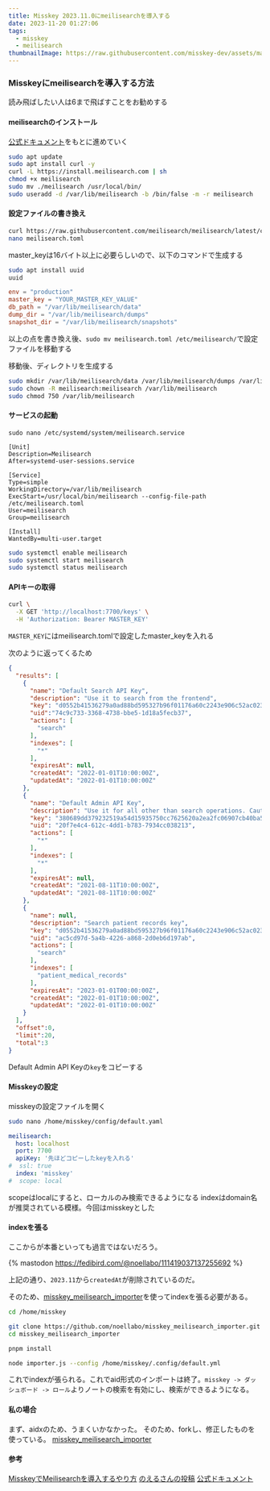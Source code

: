 ```yaml
---
title: Misskey 2023.11.0にmeilisearchを導入する
date: 2023-11-20 01:27:06
tags: 
  - misskey
  - meilisearch
thumbnailImage: https://raw.githubusercontent.com/misskey-dev/assets/main/banner.png
---
```


### Misskeyにmeilisearchを導入する方法

<!-- more -->
<!-- toc -->

読み飛ばしたい人は6まで飛ばすことをお勧めする
#### meilisearchのインストール
[公式ドキュメント](https://www.meilisearch.com/docs/learn/cookbooks/running_production)をもとに進めていく

``` bash terminal
sudo apt update
sudo apt install curl -y
curl -L https://install.meilisearch.com | sh
chmod +x meilisearch
sudo mv ./meilisearch /usr/local/bin/
sudo useradd -d /var/lib/meilisearch -b /bin/false -m -r meilisearch
```
#### 設定ファイルの書き換え
``` bash terminal
curl https://raw.githubusercontent.com/meilisearch/meilisearch/latest/config.toml > meilisearch.toml
nano meilisearch.toml
```
master_keyは16バイト以上に必要らしいので、以下のコマンドで生成する
``` bash terminal
sudo apt install uuid
uuid
```

``` toml meilisearch.toml
env = "production"
master_key = "YOUR_MASTER_KEY_VALUE"
db_path = "/var/lib/meilisearch/data"
dump_dir = "/var/lib/meilisearch/dumps"
snapshot_dir = "/var/lib/meilisearch/snapshots"
```
以上の点を書き換え後、`sudo mv meilisearch.toml /etc/meilisearch/`で設定ファイルを移動する

移動後、ディレクトリを生成する
``` bash terminal
sudo mkdir /var/lib/meilisearch/data /var/lib/meilisearch/dumps /var/lib/meilisearch/snapshots
sudo chown -R meilisearch:meilisearch /var/lib/meilisearch
sudo chmod 750 /var/lib/meilisearch
```

#### サービスの起動
`sudo nano /etc/systemd/system/meilisearch.service`
``` systemd /etc/systemd/system/meilisearch.service
[Unit]
Description=Meilisearch
After=systemd-user-sessions.service

[Service]
Type=simple
WorkingDirectory=/var/lib/meilisearch
ExecStart=/usr/local/bin/meilisearch --config-file-path /etc/meilisearch.toml
User=meilisearch
Group=meilisearch

[Install]
WantedBy=multi-user.target
```

``` bash terminal
sudo systemctl enable meilisearch
sudo systemctl start meilisearch
sudo systemctl status meilisearch
```

#### APIキーの取得
``` bash terminal
curl \
  -X GET 'http://localhost:7700/keys' \
  -H 'Authorization: Bearer MASTER_KEY'
```
`MASTER_KEY`にはmeilisearch.tomlで設定したmaster_keyを入れる

次のように返ってくるため
``` json
{
  "results": [
    {
      "name": "Default Search API Key",
      "description": "Use it to search from the frontend",
      "key": "d0552b41536279a0ad88bd595327b96f01176a60c2243e906c52ac02375f9bc4",
      "uid":"74c9c733-3368-4738-bbe5-1d18a5fecb37",
      "actions": [
        "search"
      ],
      "indexes": [
        "*"
      ],
      "expiresAt": null,
      "createdAt": "2022-01-01T10:00:00Z",
      "updatedAt": "2022-01-01T10:00:00Z"
    },
    {
      "name": "Default Admin API Key",
      "description": "Use it for all other than search operations. Caution! Do not expose it on a public frontend",
      "key": "380689dd379232519a54d15935750cc7625620a2ea2fc06907cb40ba5b421b6f",
      "uid": "20f7e4c4-612c-4dd1-b783-7934cc038213",
      "actions": [
        "*"
      ],
      "indexes": [
        "*"
      ],
      "expiresAt": null,
      "createdAt": "2021-08-11T10:00:00Z",
      "updatedAt": "2021-08-11T10:00:00Z"
    },
    {
      "name": null,
      "description": "Search patient records key",
      "key": "d0552b41536279a0ad88bd595327b96f01176a60c2243e906c52ac02375f9bc4",
      "uid": "ac5cd97d-5a4b-4226-a868-2d0eb6d197ab",
      "actions": [
        "search"
      ],
      "indexes": [
        "patient_medical_records"
      ],
      "expiresAt": "2023-01-01T00:00:00Z",
      "createdAt": "2022-01-01T10:00:00Z",
      "updatedAt": "2022-01-01T10:00:00Z"
    }
  ],
  "offset":0,
  "limit":20,
  "total":3
}
```
Default Admin API Keyの`key`をコピーする

#### Misskeyの設定
misskeyの設定ファイルを開く
``` bash terminal
sudo nano /home/misskey/config/default.yaml
```

``` yaml /home/misskey/config/default.yaml
meilisearch:
  host: localhost
  port: 7700
  apiKey: '先ほどコピーしたkeyを入れる'
#  ssl: true
  index: 'misskey'
#  scope: local
```
scopeはlocalにすると、ローカルのみ検索できるようになる
indexはdomain名が推奨されている模様。今回はmisskeyとした

#### indexを張る
ここからが本番といっても過言ではないだろう。

{% mastodon https://fedibird.com/@noellabo/111419037137255692 %}

上記の通り、`2023.11`から`createdAt`が削除されているのだ。

そのため、[misskey_meilisearch_importer](https://github.com/noellabo/misskey_meilisearch_importer)を使ってindexを張る必要がある。

``` bash terminal
cd /home/misskey

git clone https://github.com/noellabo/misskey_meilisearch_importer.git
cd misskey_meilisearch_importer

pnpm install
```

``` bash terminal
node importer.js --config /home/misskey/.config/default.yml
```
これでindexが張られる。これでaid形式のインポートは終了。`misskey -> ダッシュボード -> ロール`よりノートの検索を有効にし、検索ができるようになる。

#### 私の場合
まず、aidxのため、うまくいかなかった。
そのため、forkし、修正したものを使っている。
[misskey_meilisearch_importer](https://github.com/n1lsqn/misskey_meilisearch_importer.git)

#### 参考
[MisskeyでMeilisearchを導入するやり方](https://nanasi-apps.xyz/misskey-meilisearch)
[のえるさんの投稿](https://fedibird.com/@noellabo/111419037137255692)
[公式ドキュメント](https://www.meilisearch.com/docs/learn/cookbooks/running_production)